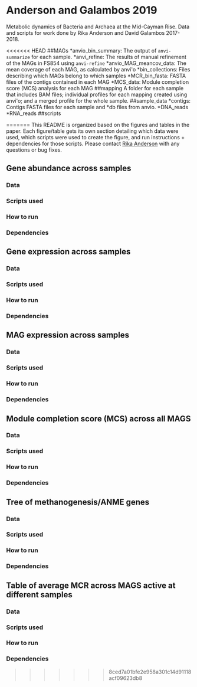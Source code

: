 # Anderson and Galambos 2019
Metabolic dynamics of Bacteria and Archaea at the Mid-Cayman Rise. Data and scripts for work done by Rika Anderson and David Galambos 2017-2018.

<<<<<<< HEAD
##MAGs
*anvio_bin_summary: The output of `anvi-summarize` for each sample.
*anvi_refine: The results of manual refinement of the MAGs in FS854 using `anvi-refine`
*anvio_MAG_meancov_data: The mean coverage of each MAG, as calculated by anvi'o
*bin_collections: Files describing which MAGs belong to which samples
*MCR_bin_fasta: FASTA files of the contigs contained in each MAG
*MCS_data: Module completion score (MCS) analysis for each MAG
##mapping
A folder for each sample that includes BAM files; individual profiles for each mapping created using anvi'o; and a merged profile for the whole sample. 
##sample_data
*contigs: Contigs FASTA files for each sample and \*db files from anvio.
*DNA_reads
*RNA_reads
##scripts

=======
This README is organized based on the figures and tables in the paper. Each figure/table gets its own section detailing which data were used, which scripts were used to create the figure, and run instructions + dependencies for those scripts. Please contact [Rika Anderson](mailto:randerson@carleton.edu) with any questions or bug fixes. 


## Gene abundance across samples
### Data
### Scripts used
### How to run
### Dependencies
## Gene expression across samples
### Data
### Scripts used
### How to run
### Dependencies
## MAG expression across samples
### Data
### Scripts used
### How to run
### Dependencies
## Module completion score (MCS) across all MAGS
### Data
### Scripts used
### How to run
### Dependencies
## Tree of methanogenesis/ANME  genes
### Data
### Scripts used
### How to run
### Dependencies
## Table of average MCR across MAGS active at different samples
### Data
### Scripts used
### How to run
### Dependencies
>>>>>>> 8ced7a01bfe2e958a301c14d91118acf09623db8
